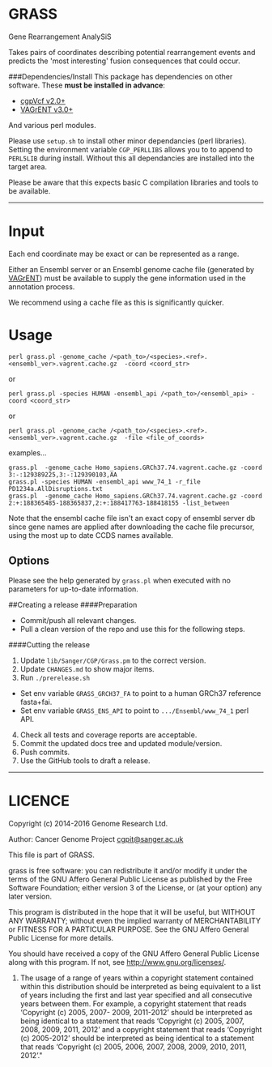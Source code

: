 GRASS
=====

Gene Rearrangement AnalySiS

Takes pairs of coordinates describing potential rearrangement events and predicts the 'most interesting' fusion consequences that could occur.

###Dependencies/Install
This package has dependencies on other software.  These __must be installed in advance__:

* [cgpVcf v2.0+](https://github.com/cancerit/cgpVcf/releases)
* [VAGrENT v3.0+](https://github.com/cancerit/VAGrENT/releases)

And various perl modules.

Please use `setup.sh` to install other minor dependancies (perl libraries).  Setting the environment variable `CGP_PERLLIBS` allows you to to append to `PERL5LIB` during install.  Without this all dependancies are installed into the target area.

Please be aware that this expects basic C compilation libraries and tools to be available.

---


# Input

Each end coordinate may be exact or can be represented as a range.

Either an Ensembl server or an Ensembl genome cache file (generated by [VAGrENT](http://cancerit.github.io/VAGrENT/)) must be available to supply the gene information used in the annotation process.

We recommend using a cache file as this is significantly quicker.

# Usage

    perl grass.pl -genome_cache /<path_to>/<species>.<ref>.<ensembl_ver>.vagrent.cache.gz  -coord <coord_str>

or

    perl grass.pl -species HUMAN -ensembl_api /<path_to>/<ensembl_api> -coord <coord_str>

or

    perl grass.pl -genome_cache /<path_to>/<species>.<ref>.<ensembl_ver>.vagrent.cache.gz  -file <file_of_coords>

examples...

    grass.pl  -genome_cache Homo_sapiens.GRCh37.74.vagrent.cache.gz -coord  3:-:129389225,3:-:129390103,AA
    grass.pl -species HUMAN -ensembl_api www_74_1 -r_file PD1234a.AllDisruptions.txt
    grass.pl  -genome_cache Homo_sapiens.GRCh37.74.vagrent.cache.gz -coord 2:+:188365485-188365837,2:+:188417763-188418155 -list_between

Note that the ensembl cache file isn't an exact copy of ensembl server db since gene names are applied after downloading the cache file precursor, using the most up to date CCDS names available.

## Options

Please see the help generated by ```grass.pl``` when executed with no parameters for up-to-date information.


##Creating a release
####Preparation
* Commit/push all relevant changes.
* Pull a clean version of the repo and use this for the following steps.

####Cutting the release
1. Update `lib/Sanger/CGP/Grass.pm` to the correct version.
2. Update `CHANGES.md` to show major items.
3. Run `./prerelease.sh`
  * Set env variable `GRASS_GRCH37_FA` to point to a human GRCh37 reference fasta+fai.
  * Set env variable `GRASS_ENS_API` to point to `.../Ensembl/www_74_1` perl API.
4. Check all tests and coverage reports are acceptable.
5. Commit the updated docs tree and updated module/version.
6. Push commits.
7. Use the GitHub tools to draft a release.

---

LICENCE
=======
Copyright (c) 2014-2016 Genome Research Ltd.

Author: Cancer Genome Project <cgpit@sanger.ac.uk>

This file is part of GRASS.

grass is free software: you can redistribute it and/or modify it under
the terms of the GNU Affero General Public License as published by the Free
Software Foundation; either version 3 of the License, or (at your option) any
later version.

This program is distributed in the hope that it will be useful, but WITHOUT
ANY WARRANTY; without even the implied warranty of MERCHANTABILITY or FITNESS
FOR A PARTICULAR PURPOSE. See the GNU Affero General Public License for more
details.

You should have received a copy of the GNU Affero General Public License
along with this program. If not, see <http://www.gnu.org/licenses/>.

1. The usage of a range of years within a copyright statement contained within
this distribution should be interpreted as being equivalent to a list of years
including the first and last year specified and all consecutive years between
them. For example, a copyright statement that reads ‘Copyright (c) 2005, 2007-
2009, 2011-2012’ should be interpreted as being identical to a statement that
reads ‘Copyright (c) 2005, 2007, 2008, 2009, 2011, 2012’ and a copyright
statement that reads ‘Copyright (c) 2005-2012’ should be interpreted as being
identical to a statement that reads ‘Copyright (c) 2005, 2006, 2007, 2008,
2009, 2010, 2011, 2012’."